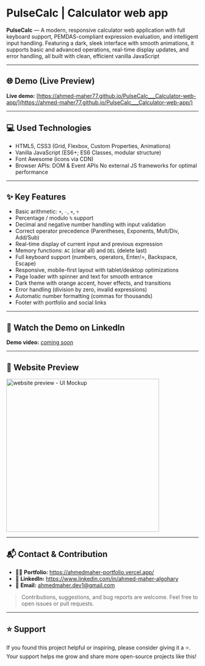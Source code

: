 # PulseCalc | Calculator web app
**PulseCalc** — A modern, responsive calculator web application with full keyboard support, PEMDAS-compliant expression evaluation, and intelligent input handling. Featuring a dark, sleek interface with smooth animations, it supports basic and advanced operations, real-time display updates, and error handling, all built with clean, efficient vanilla JavaScript

---

## 🌐 Demo (Live Preview)
**Live demo:** [https://ahmed-maher77.github.io/PulseCalc___Calculator-web-app/](https://ahmed-maher77.github.io/PulseCalc___Calculator-web-app/)

---

## 💻 Used Technologies
- HTML5, CSS3 (Grid, Flexbox, Custom Properties, Animations)
- Vanilla JavaScript (ES6+; ES6 Classes, modular structure)
- Font Awesome (icons via CDN)
- Browser APIs: DOM & Event APIs
No external JS frameworks for optimal performance

---

## ✨ Key Features
- Basic arithmetic: ```+```, ```-```, ```×```, ```÷```
- Percentage / modulo ```%``` support
- Decimal and negative number handling with input validation
- Correct operator precedence (Parentheses, Exponents, Mult/Div, Add/Sub)
- Real-time display of current input and previous expression
- Memory functions: ```AC``` (clear all) and ```DEL``` (delete last)
- Full keyboard support (numbers, operators, Enter/=, Backspace, Escape)
- Responsive, mobile-first layout with tablet/desktop optimizations
- Page loader with spinner and text for smooth entrance
- Dark theme with orange accent, hover effects, and transitions
- Error handling (division by zero, invalid expressions)
- Automatic number formatting (commas for thousands)
- Footer with portfolio and social links

---

## 🎥 Watch the Demo on LinkedIn
**Demo video:** [coming soon]()

---

## 👀 Website Preview
<a href="https://ahmed-maher77.github.io/PulseCalc___Calculator-web-app/" title="demo">
  <img src="https://github.com/user-attachments/assets/b61f5a86-4de6-48e5-a298-85b13dbb6640" alt="website preview - UI Mockup" width="400">
</a>

<hr/>

## 📬 Contact & Contribution
- 🧑‍💻 **Portfolio:** <a href="https://ahmedmaher-portfolio.vercel.app/" title="See My Portfolio">https://ahmedmaher-portfolio.vercel.app/</a>
- 🔗 **LinkedIn:** <a href="https://www.linkedin.com/in/ahmed-maher-algohary" title="Contact via LinkedIn">https://www.linkedin.com/in/ahmed-maher-algohary</a>
- 📧 **Email:** <a href="mailto:ahmedmaher.dev1@gmail.com" title="Contact via Email">ahmedmaher.dev1@gmail.com</a>

> Contributions, suggestions, and bug reports are welcome. Feel free to open issues or pull requests.

---

## ⭐ Support

If you found this project helpful or inspiring, please consider giving it a ⭐. Your support helps me grow and share more open-source projects like this!


